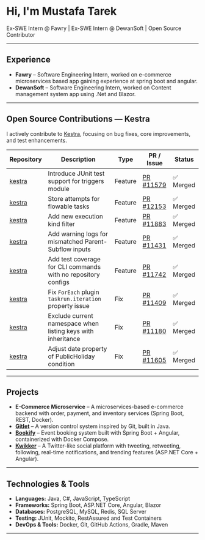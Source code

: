 #  Hi, I'm Mustafa Tarek

Ex-SWE Intern @ Fawry | Ex-SWE Intern @ DewanSoft | Open Source Contributor 

---

##  Experience
- **Fawry** – Software Engineering Intern, worked on e-commerce microservices based app gaining experience at spring boot and angular.  
- **DewanSoft** – Software Engineering Intern, worked on Content management system app using .Net and Blazor.  

---

##  Open Source Contributions — Kestra
I actively contribute to [Kestra](https://github.com/kestra-io/kestra), focusing on bug fixes, core improvements, and test enhancements.

| Repository | Description | Type | PR / Issue | Status |
|------------|-------------|------|------------|--------|
| [kestra](https://github.com/kestra-io/kestra) | Introduce JUnit test support for triggers module | Feature | [PR #11579](https://github.com/kestra-io/kestra/pull/11579) | ✅ Merged |
| [kestra](https://github.com/kestra-io/kestra) | Store attempts for flowable tasks | Feature | [PR #12153](https://github.com/kestra-io/kestra/pull/12153) | ✅ Merged |
| [kestra](https://github.com/kestra-io/kestra) | Add new execution kind filter | Feature | [PR #11883](https://github.com/kestra-io/kestra/pull/11883) | ✅ Merged |
| [kestra](https://github.com/kestra-io/kestra) | Add warning logs for mismatched Parent-Subflow inputs | Feature | [PR #11431](https://github.com/kestra-io/kestra/pull/11431) | ✅ Merged |
| [kestra](https://github.com/kestra-io/kestra) | Add test coverage for CLI commands with no repository configs | Feature | [PR #11742](https://github.com/kestra-io/kestra/pull/11742) | ✅ Merged |
| [kestra](https://github.com/kestra-io/kestra) | Fix `ForEach` plugin `taskrun.iteration` property issue | Fix | [PR #11409](https://github.com/kestra-io/kestra/pull/11409) | ✅ Merged |
| [kestra](https://github.com/kestra-io/kestra) | Exclude current namespace when listing keys with inheritance | Fix | [PR #11180](https://github.com/kestra-io/kestra/pull/11180) | ✅ Merged |
| [kestra](https://github.com/kestra-io/kestra) | Adjust date property of PublicHoliday condition | Fix | [PR #11605](https://github.com/kestra-io/kestra/pull/11605) | ✅ Merged |




---

##  Projects
- **E-Commerce Microservice** – A microservices-based e-commerce backend with order, payment, and inventory services (Spring Boot, REST, Docker).
- **[Gitlet](https://github.com/MTarek165/Gitlet)** – A version control system inspired by Git, built in Java.
- **[Bookify](https://github.com/MTarek165/Bookify)** – Event booking system built with Spring Boot + Angular, containerized with Docker Compose.  
- **[Kwikker](https://github.com/MTarek165/Kwikker)** – A Twitter-like social platform with tweeting, retweeting, following, real-time notifications, and trending features (ASP.NET Core + Angular).  

---

##  Technologies & Tools
- **Languages:** Java, C#, JavaScript, TypeScript  
- **Frameworks:** Spring Boot, ASP.NET Core, Angular, Blazor  
- **Databases:** PostgreSQL, MySQL, Redis, SQL Server
- **Testing:** JUnit, Mockito, RestAssured and Test Containers
- **DevOps & Tools:** Docker, Git, GitHub Actions, Gradle, Maven  

---
